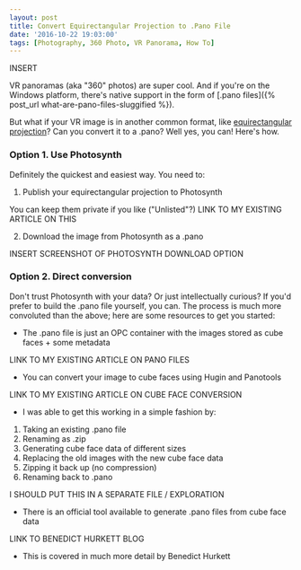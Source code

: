 ```yaml
---
layout: post
title: Convert Equirectangular Projection to .Pano File
date: '2016-10-22 19:03:00'
tags: [Photography, 360 Photo, VR Panorama, How To]
---
```


INSERT 

VR panoramas (aka "360" photos) are super cool. And if you're on the Windows platform, there's native support in the form of  [.pano files]({% post_url what-are-pano-files-sluggified %}).

But what if your VR image is in another common format, like <a href="https://en.wikipedia.org/wiki/Equirectangular_projection" target="_blank">equirectangular projection</a>? Can you convert it to a .pano? Well yes, you can! Here's how.

### Option 1. Use Photosynth

Definitely the quickest and easiest way. You need to:

1. Publish your equirectangular projection to Photosynth

You can keep them private if you like ("Unlisted"?)
LINK TO MY EXISTING ARTICLE ON THIS

2. Download the image from Photosynth as a .pano

INSERT SCREENSHOT OF PHOTOSYNTH DOWNLOAD OPTION

### Option 2. Direct conversion

Don't trust Photosynth with your data? Or just intellectually curious? If you'd prefer to build the .pano file yourself, you can. The process is much more convoluted than the above; here are some resources to get you started:

* The .pano file is just an OPC container with the images stored as cube faces + some metadata

LINK TO MY EXISTING ARTICLE ON PANO FILES

* You can convert your image to cube faces using Hugin and Panotools

LINK TO MY EXISTING ARTICLE ON CUBE FACE CONVERSION

* I was able to get this working in a simple fashion by:

1. Taking an existing .pano file
2. Renaming as .zip
3. Generating cube face data of different sizes
4. Replacing the old images with the new cube face data
5. Zipping it back up (no compression)
6. Renaming back to .pano

I SHOULD PUT THIS IN A SEPARATE FILE / EXPLORATION

* There is an official tool available to generate .pano files from cube face data

LINK TO BENEDICT HURKETT BLOG

* This is covered in much more detail by Benedict Hurkett

